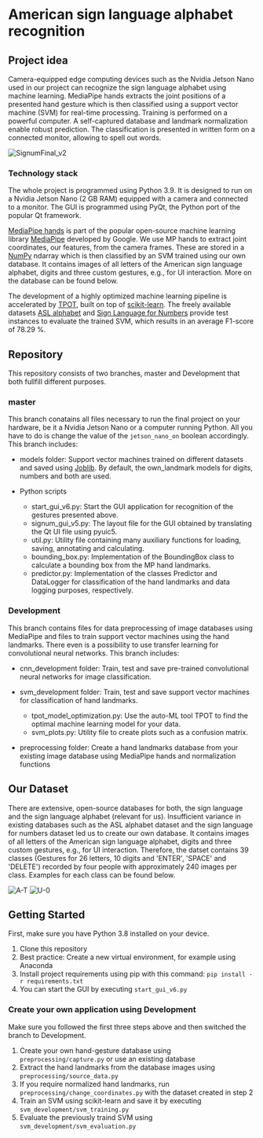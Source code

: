 # American sign language alphabet recognition

## Project idea

Camera-equipped edge computing devices such as the Nvidia Jetson Nano used in our project can recognize the sign language alphabet using machine learning. MediaPipe hands extracts the joint positions of a presented hand gesture which is then classified using a support vector machine (SVM) for real-time processing. Training is performed on a powerful computer. A self-captured database and landmark normalization enable robust prediction. The classification is presented in written form on a connected monitor, allowing to spell out words.

![SignumFinal_v2](https://user-images.githubusercontent.com/33580996/152803487-88b3daa1-67fd-45e7-8bed-63e5367528d8.PNG)

### Technology stack

The whole project is programmed using Python 3.9. It is designed to run on a Nvidia Jetson Nano (2 GB RAM) equipped with a camera and connected to a monitor. The GUI is programmed using PyQt, the Python port of the popular Qt framework.

[MediaPipe hands](https://google.github.io/mediapipe/solutions/hands.html) is part of the popular open-source machine learning library [MediaPipe](https://google.github.io/mediapipe/) developed by Google. We use MP hands to extract joint coordinates, our features, from the camera frames. These are stored in a [NumPy](https://numpy.org/) ndarray which is then classified by an SVM trained using our own database. It contains images of all letters of the American sign language alphabet, digits and three custom gestures, e.g., for UI interaction. More on the database can be found below.

The development of a highly optimized machine learning pipeline is accelerated by [TPOT](https://epistasislab.github.io/tpot/), built on top of [scikit-learn](https://scikit-learn.org/stable/). The freely available datasets [ASL alphabet](https://www.kaggle.com/grassknoted/asl-alphabet) and [Sign Language for Numbers](https://www.kaggle.com/muhammadkhalid/sign-language-for-numbers) provide test instances to evaluate the trained SVM, which results in an average F1-score of 78.29 %.


## Repository

This repository consists of two branches, master and Development that both fullfill different purposes.

### master

This branch conatains all files necessary to run the final project on your hardware, be it a Nvidia Jetson Nano or a computer running Python. All you have to do is change the value of the `jetson_nano_on` boolean accordingly. This branch includes:

- models folder: Support vector machines trained on different datasets and saved using [Joblib](https://joblib.readthedocs.io/en/latest/). By default, the own_landmark models for digits, numbers and both are used.

- Python scripts
	- start_gui_v6.py: Start the GUI application for recognition of the gestures presented above.
	- signum_gui_v5.py: The layout file for the GUI obtained by translating the Qt UI file using pyuic5.
	- util.py: Utility file containing many auxiliary functions for loading, saving, annotating and calculating.
	- bounding_box.py: Implementation of the BoundingBox class to calculate a bounding box from the MP hand landmarks.
	- predictor.py: Implementation of the classes Predictor and DataLogger for classification of the hand landmarks and data logging purposes, respectively.
	
### Development

This branch contains files for data preprocessing of image databases using MediaPipe and files to train support vector machines using the hand landmarks. There even is a possibility to use transfer learning for convolutional neural networks. This branch includes:

- cnn_development folder: Train, test and save pre-trained convolutional neural networks for image classification.

- svm_development folder: Train, test and save support vector machines for classification of hand landmarks.
	- tpot_model_optimization.py: Use the auto-ML tool TPOT to find the optimal machine learning model for your data.
	- svm_plots.py: Utility file to create plots such as a confusion matrix.
	
- preprocessing folder: Create a hand landmarks database from your existing image database using MediaPipe hands and normalization functions


## Our Dataset

There are extensive, open-source databases for both, the sign language and the sign language alphabet (relevant for us). Insufficient variance in existing databases such as the ASL alphabet dataset and the sign language for numbers dataset led us to create our own database. It contains images of all letters of the American sign language alphabet, digits and three custom gestures, e.g., for UI interaction. Therefore, the datset contains 39 classes (Gestures for 26 letters, 10 digits and 'ENTER', 'SPACE' and 'DELETE') recorded by four people with approximately 240 images per class. Examples for each class can be found below.

![A-T](https://user-images.githubusercontent.com/33580996/152804646-00540801-1bfb-4edf-81e2-cbd2a55bbb63.png)
![U-0](https://user-images.githubusercontent.com/33580996/152804638-ea07d66d-fc1a-4236-8048-2bf6b9c67ff4.png)

## Getting Started

First, make sure you have Python 3.8 installed on your device.

1. Clone this repository
2. Best practice: Create a new virtual environment, for example using Anaconda
3. Install project requirements using pip with this command: `pip install -r requirements.txt`
4. You can start the GUI by executing `start_gui_v6.py`

### Create your own application using Development

Make sure you followed the first three steps above and then switched the branch to Development.

1. Create your own hand-gesture database using `preprocessing/capture.py` or use an existing database
2. Extract the hand landmarks from the database images using `preprocessing/source_data.py`
3. If you require normalized hand landmarks, run `preprocessing/change_coordinates.py` with the dataset created in step 2
4. Train an SVM using scikit-learn and save it by executing `svm_development/svm_training.py`
5. Evaluate the previously traind SVM using `svm_development/svm_evaluation.py`

